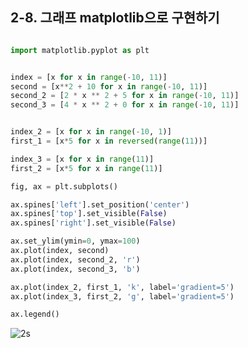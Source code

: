 ## 2-8. 그래프 matplotlib으로 구현하기

~~~python

import matplotlib.pyplot as plt


index = [x for x in range(-10, 11)]
second = [x**2 + 10 for x in range(-10, 11)]
second_2 = [2 * x ** 2 + 5 for x in range(-10, 11)]
second_3 = [4 * x ** 2 + 0 for x in range(-10, 11)]


index_2 = [x for x in range(-10, 1)]
first_1 = [x*5 for x in reversed(range(11))]

index_3 = [x for x in range(11)]
first_2 = [x*5 for x in range(11)]

~~~

~~~ python
fig, ax = plt.subplots()

ax.spines['left'].set_position('center')
ax.spines['top'].set_visible(False)
ax.spines['right'].set_visible(False)

ax.set_ylim(ymin=0, ymax=100)
ax.plot(index, second)
ax.plot(index, second_2, 'r')
ax.plot(index, second_3, 'b')

ax.plot(index_2, first_1, 'k', label='gradient=5')
ax.plot(index_3, first_2, 'g', label='gradient=5')

ax.legend()
~~~

![2s](https://github.com/MaugeaLee/summer2023/assets/92789013/45f08087-c3ea-4cca-8933-280eca056a51)
